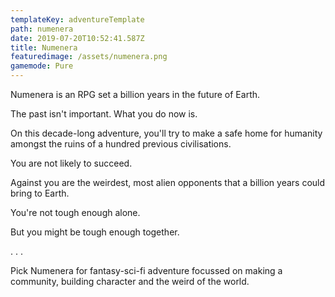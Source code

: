 ```yaml
---
templateKey: adventureTemplate
path: numenera
date: 2019-07-20T10:52:41.587Z
title: Numenera
featuredimage: /assets/numenera.png
gamemode: Pure
---
```

Numenera is an RPG set a billion years in the future of Earth.

The past isn't important. What you do now is.

On this decade-long adventure, you'll try to make a safe home for humanity amongst the ruins of a hundred previous civilisations.

You are not likely to succeed.

Against you are the weirdest, most alien opponents that a billion years could bring to Earth.

You're not tough enough alone. 

But you might be tough enough together.

. . .

Pick Numenera for fantasy-sci-fi adventure focussed on making a community, building character and the weird of the world.
